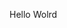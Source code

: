 Hello Wolrd















































































































































































































































































































































































































































































































































































































































































































































































































































































































































































































































































































































































































































































































































































































































































































































































































































































































































































































































































































































































































































































































































































































































































































































































































































































































































































































































































































































































































































































































































































































































































































































































































































































































































































































































































































































































































































































































































































































































































































































































































































































































































































































































































































































































































































































































































































































